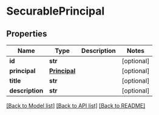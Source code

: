 # SecurablePrincipal

## Properties
Name | Type | Description | Notes
------------ | ------------- | ------------- | -------------
**id** | **str** |  | [optional] 
**principal** | [**Principal**](Principal.md) |  | [optional] 
**title** | **str** |  | [optional] 
**description** | **str** |  | [optional] 

[[Back to Model list]](../README.md#documentation-for-models) [[Back to API list]](../README.md#documentation-for-api-endpoints) [[Back to README]](../README.md)


